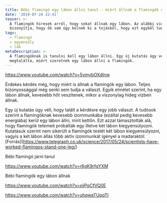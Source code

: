 ```yaml
---
title: Bébi flamingó egy lábon állni tanul - miért állnak a flamingók egy lábon?
date: '2019-07-24 22:41'
teaser: >-
  A flamingók híresek arról, hogy sokat állnak egy lábon. Az alábbi videó
  bizonyítja, hogy ők sem úgy kelnek ki a tojásból, hogy ezt egyből tudnák.
tags:
  - flamingó
  - egyensúly
  - láb
metaDescription: >-
  A flamingóknak is tanulni kell egy lábon állni. Egy új kutatás úgy véli, hogy
  megtalálta, miért szeretnek egy lábon állni a flamingók.
---
```

https://www.youtube.com/watch?v=5vmybOXdInw

Érdekes kérdés még, hogy miért is állnak a flamingók egy lábon. Teljes bizonyossággal még senki sem tudja a választ. Egyik elmélet szerint, ha egy lábon állnak, kevesebb hőt veszítenek, mikor a viszonylag hideg vízben állnak.

Egy új kutatás úgy véli, hogy talált a kérdésre egy jobb választ. A tudósok szerint a flamingóknak kevesebb izommunkába (ezáltal pedig kevesebb energiába) kerül egy lábon állni, mint kettőn. Ezt azzal támasztották alá, hogy flamingók tetemeit próbálták egy illetve két lábon kiegyensúlyozni. Kutatásuk szerint nem sikerült a flamingók testét két lábon kiegyensúlyozni, vagyis a két lábon állás több aktív izommunkát igényel a madaraktól. \[Forrás](https://www.telegraph.co.uk/science/2017/05/24/scientists-have-worked-flamingos-stand-one-leg/)

Bébi flamingó járni tanul

https://www.youtube.com/watch?v=r6gK9rfgYXM

Bébi flamingók egy lábon állnak

https://www.youtube.com/watch?v=xjjPqCfVQ0E

https://www.youtube.com/watch?v=uhqwaTUpqTI
